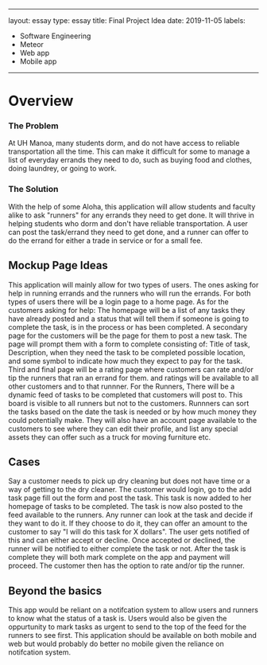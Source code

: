 
---
layout: essay
type: essay
title: Final Project Idea
date: 2019-11-05
labels:
  - Software Engineering
  - Meteor
  - Web app
  - Mobile app
---

# Overview

### The Problem
At UH Manoa, many students dorm, and do not have access to reliable transportation all the time. This can make it difficult for some to manage a list of everyday errands they need to do, such as buying food and clothes, doing laundrey, or going to work. 

### The Solution
With the help of some Aloha, this application will allow students and faculty alike to ask "runners" for any errands they need to get done. It will thrive in helping students who dorm and don't have reliable transportation. A user can post the task/errand they need to get done, and a runner can offer to do the errand for either a trade in service or for a small fee.

## Mockup Page Ideas

This application will mainly allow for two types of users. The ones asking for help in running errands and the runners who will run the errands. For both types of users there will be a login page to a home page. 
As for the customers asking for help: The homepage will be a list of any tasks they have already posted and a status that will tell them if someone is going to complete the task, is in the process or has been completed. A secondary page for the customers will be the page for them to post a new task. The page will prompt them with a form to complete consisting of: Title of task, Description, when they need the task to be completed possible location, and some symbol to indicate how much they expect to pay for the task. Third and final page will be a rating page where customers can rate and/or tip the runners that ran an errand for them. and ratings will be available to all other customers and to that runnner.
For the Runners, There will be a dynamic feed of tasks to be completed that customers will post to. This board is visible to all runners but not to the customers. Runnners can sort the tasks based on the date the task is needed or by how much money they could potentially make. They will also have an account page available to the customers to see where they can edit their profile, and list any special assets they can offer such as a truck for moving furniture etc.

## Cases

Say a customer needs to pick up dry cleaning but does not have time or a way of getting to the dry cleaner. The customer would login, go to the add task page fill out the form and post the task. This task is now added to her homepage of tasks to be completed. The task is now also posted to the feed available to the runners. Any runner can look at the task and decide if they want to do it. If they choose to do it, they can offer an amount to the customer to say "I will do this task for X dollars". The user gets notified of this and can either accept or decline. Once accepted or declined, the runner will be notified to either complete the task or not. After the task is complete they will both mark complete on the app and payment will proceed. The customer then has the option to rate and/or tip the runner. 

## Beyond the basics

 This app would be reliant on a notifcation system to allow users and runners to know what the status of a task is. Users would also be given the oppurtunity to mark tasks as urgent to send to the top of the feed for the runners to see first. This application should be available on both mobile and web but would probably do better no mobile given the reliance on notifcation system.
